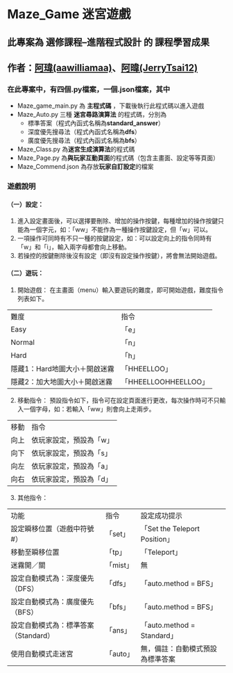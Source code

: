 # Maze_Game 迷宮遊戲
## 此專案為 **選修課程–進階程式設計** 的 **課程學習成果**
## 作者：[阿瑋(aawilliamaa)](https://github.com/aawilliamaa)、[阿暐(JerryTsai12)](https://github.com/JerryTsai12)
### 在此專案中，有四個.py檔案，一個.json檔案，其中   
* Maze_game_main.py 為 **主程式碼** ，下載後執行此程式碼以進入遊戲
* Maze_Auto.py 三種 **迷宮尋路演算法** 的程式碼，分別為  
    * 標準答案（程式內函式名稱為**standard_answer**）
    * 深度優先搜尋法（程式內函式名稱為**dfs**）
    * 廣度優先搜尋法（程式內函式名稱為**bfs**）
* Maze_Class.py 為**迷宮生成演算法**的程式碼
* Maze_Page.py 為**與玩家互動頁面**的程式碼（包含主畫面、設定等等頁面）
* Maze_Commend.json 為存放**玩家自訂設定**的檔案  
### 遊戲說明
#### （一）設定：
1.  進入設定畫面後，可以選擇要刪除、增加的操作按鍵，每種增加的操作按鍵只能為一個字元，如：「ww」不能作為一種操作按鍵設定，但「w」可以。
2.  一項操作可同時有不只一種的按鍵設定，如：可以設定向上的指令同時有「w」和「i」，輸入兩字母都會向上移動。
3.  若操控的按鍵刪除後沒有設定（即沒有設定操作按鍵），將會無法開始遊戲。

#### （二）遊玩：
1. 開始遊戲：
在主畫面（menu）輸入要遊玩的難度，即可開始遊戲，難度指令列表如下。
<table>
  <tr>
    <td>難度</td>
    <td>指令</td>
  </tr>
  <tr>
    <td>Easy</td>
    <td>「e」</td>
  </tr>
  <tr>
    <td>Normal</td>
    <td>「n」</td>
  </tr>
  <tr>
    <td>Hard</td>
    <td>「h」</td>
  </tr>
  <tr>
    <td>隱藏1：Hard地圖大小＋開啟迷霧</td>
    <td>「HHEELLOO」</td>
  </tr>
  <tr>
    <td>隱藏2：加大地圖大小＋開啟迷霧</td>
    <td>「HHEELLOOHHEELLOO」</td>
  </tr>
</table>
	  
2. 移動指令：
預設指令如下，指令可在設定頁面進行更改，每次操作時可不只輸入一個字母，如：若輸入「ww」則會向上走兩步。
<table>
  <tr>
    <td>移動</td>
    <td>指令</td>
  </tr>
  <tr>
    <td>向上</td>
    <td>依玩家設定，預設為「w」</td>
  </tr>
  <tr>
    <td>向下</td>
    <td>依玩家設定，預設為「s」</td>
  </tr>
  <tr>
    <td>向左</td>
    <td>依玩家設定，預設為「a」</td>
  </tr>
  <tr>
    <td>向右</td>
    <td>依玩家設定，預設為「d」</td>
  </tr>
</table>

3. 其他指令：
<table>
  <tr>
    <td>功能</td>
    <td>指令</td>
    <td>設定成功提示</td>
  </tr>
  <tr>
    <td>設定瞬移位置（遊戲中符號#）</td>
    <td>「set」</td>
    <td>「Set the Teleport Position」</td>
  </tr>
  <tr>
    <td>移動至瞬移位置	</td>
    <td>「tp」</td>
    <td>「Teleport」</td>
  </tr>
  <tr>
    <td>迷霧開／關</td>
    <td>「mist」</td>
    <td>無</td>
  </tr>
  <tr>
    <td>設定自動模式為：深度優先（DFS）</td>
    <td>「dfs」</td>
    <td>「auto.method = BFS」</td>
  </tr>
  <tr>
    <td>設定自動模式為：廣度優先（BFS）</td>
    <td>「bfs」</td>
    <td>「auto.method = BFS」</td>
  </tr>
    <tr>
    <td>設定自動模式為：標準答案（Standard）</td>
    <td>「ans」</td>
    <td>「auto.method = Standard」</td>
  </tr>
    <tr>
    <td>使用自動模式走迷宮</td>
    <td>「auto」</td>
    <td>無，備註：自動模式預設為標準答案</td>
  </tr>
</table>

